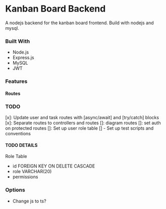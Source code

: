# Kanban Board Backend

A nodejs backend for the kanban board frontend. Build with nodejs and mysql.

###

### Built With

- Node.js
- Express.js
- MySQL
- JWT

### Features

#### Routes

### TODO

[x]: Update user and task routes with [async/await] and [try/catch] blocks
[x]: Separate routes to controllers and routes
[]: diagram routes
[]: set auth on protected routes
[]: Set up user role table
[] - Set up test scripts and conventions

#### TODO DETAILS

Role Table

- id FOREIGN KEY ON DELETE CASCADE
- role VARCHAR(20)
- permissions

### Options

- Change js to ts?
